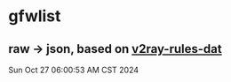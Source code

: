 # gfwlist
## raw -> json, based on [v2ray-rules-dat](https://github.com/Loyalsoldier/v2ray-rules-dat)
Sun Oct 27 06:00:53 AM CST 2024


